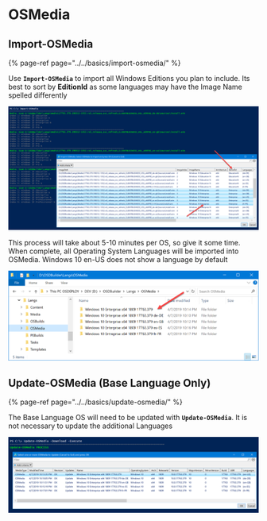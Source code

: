 # OSMedia

## Import-OSMedia

{% page-ref page="../../basics/import-osmedia/" %}

Use **`Import-OSMedia`** to import all Windows Editions you plan to include.  Its best to sort by **EditionId** as some languages may have the Image Name spelled differently

![](../../../../.gitbook/assets/image%20%28260%29.png)

This process will take about 5-10 minutes per OS, so give it some time.  When complete, all Operating System Languages will be imported into OSMedia.  Windows 10 en-US does not show a language by default

![](../../../../.gitbook/assets/image%20%2829%29.png)

## Update-OSMedia \(Base Language Only\)

{% page-ref page="../../basics/update-osmedia/" %}

The Base Language OS will need to be updated with **`Update-OSMedia`**.  It is not necessary to update the additional Languages

![](../../../../.gitbook/assets/image%20%28184%29.png)

